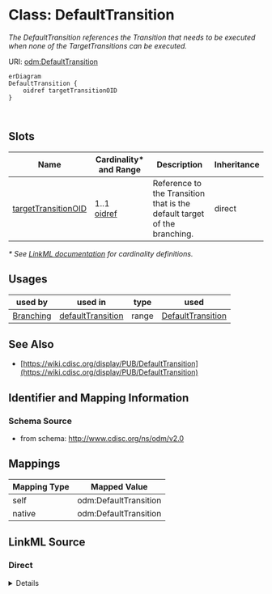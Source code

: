 # Class: DefaultTransition

_The DefaultTransition references the Transition that needs to be executed when none of the TargetTransitions can be executed._




URI: [odm:DefaultTransition](http://www.cdisc.org/ns/odm/v2.0/DefaultTransition)


```mermaid
erDiagram
DefaultTransition {
    oidref targetTransitionOID  
}



```



<!-- no inheritance hierarchy -->


## Slots

| Name | Cardinality* and Range | Description | Inheritance |
| ---  | --- | --- | --- |
| [targetTransitionOID](targetTransitionOID.md) | 1..1 <br/> [oidref](oidref.md) | Reference to the Transition that is the default target of the branching. | direct |

_* See [LinkML documentation](https://linkml.io/linkml/schemas/slots.html#slot-cardinality) for cardinality definitions._




## Usages

| used by | used in | type | used |
| ---  | --- | --- | --- |
| [Branching](Branching.md) | [defaultTransition](defaultTransition.md) | range | [DefaultTransition](DefaultTransition.md) |






## See Also

* [https://wiki.cdisc.org/display/PUB/DefaultTransition](https://wiki.cdisc.org/display/PUB/DefaultTransition)

## Identifier and Mapping Information







### Schema Source


* from schema: http://www.cdisc.org/ns/odm/v2.0





## Mappings

| Mapping Type | Mapped Value |
| ---  | ---  |
| self | odm:DefaultTransition |
| native | odm:DefaultTransition |





## LinkML Source

<!-- TODO: investigate https://stackoverflow.com/questions/37606292/how-to-create-tabbed-code-blocks-in-mkdocs-or-sphinx -->

### Direct

<details>
```yaml
name: DefaultTransition
description: The DefaultTransition references the Transition that needs to be executed
  when none of the TargetTransitions can be executed.
from_schema: http://www.cdisc.org/ns/odm/v2.0
see_also:
- https://wiki.cdisc.org/display/PUB/DefaultTransition
rank: 1000
slots:
- targetTransitionOID
slot_usage:
  targetTransitionOID:
    name: targetTransitionOID
    description: Reference to the Transition that is the default target of the branching.
    comments:
    - 'Required

      range: oidref

      The TargetTransitionOID attribute must match the OID attribute of a Transition
      element within the WorkflowDef.'
    domain_of:
    - TargetTransition
    - DefaultTransition
    range: oidref
    required: true
class_uri: odm:DefaultTransition

```
</details>

### Induced

<details>
```yaml
name: DefaultTransition
description: The DefaultTransition references the Transition that needs to be executed
  when none of the TargetTransitions can be executed.
from_schema: http://www.cdisc.org/ns/odm/v2.0
see_also:
- https://wiki.cdisc.org/display/PUB/DefaultTransition
rank: 1000
slot_usage:
  targetTransitionOID:
    name: targetTransitionOID
    description: Reference to the Transition that is the default target of the branching.
    comments:
    - 'Required

      range: oidref

      The TargetTransitionOID attribute must match the OID attribute of a Transition
      element within the WorkflowDef.'
    domain_of:
    - TargetTransition
    - DefaultTransition
    range: oidref
    required: true
attributes:
  targetTransitionOID:
    name: targetTransitionOID
    description: Reference to the Transition that is the default target of the branching.
    comments:
    - 'Required

      range: oidref

      The TargetTransitionOID attribute must match the OID attribute of a Transition
      element within the WorkflowDef.'
    from_schema: http://www.cdisc.org/ns/odm/v2.0
    rank: 1000
    alias: targetTransitionOID
    owner: DefaultTransition
    domain_of:
    - TargetTransition
    - DefaultTransition
    range: oidref
    required: true
class_uri: odm:DefaultTransition

```
</details>